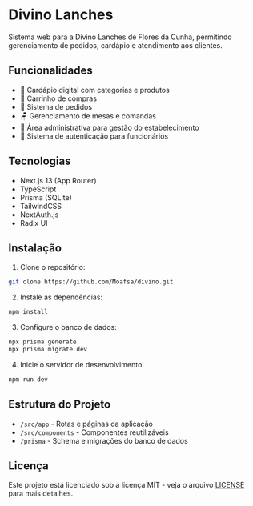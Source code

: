 # Divino Lanches

Sistema web para a Divino Lanches de Flores da Cunha, permitindo gerenciamento de pedidos, cardápio e atendimento aos clientes.

## Funcionalidades

- 🍔 Cardápio digital com categorias e produtos
- 🛒 Carrinho de compras
- 📝 Sistema de pedidos
- 🪑 Gerenciamento de mesas e comandas
- 👥 Área administrativa para gestão do estabelecimento
- 🔐 Sistema de autenticação para funcionários

## Tecnologias

- Next.js 13 (App Router)
- TypeScript
- Prisma (SQLite)
- TailwindCSS
- NextAuth.js
- Radix UI

## Instalação

1. Clone o repositório:
```bash
git clone https://github.com/Moafsa/divino.git
```

2. Instale as dependências:
```bash
npm install
```

3. Configure o banco de dados:
```bash
npx prisma generate
npx prisma migrate dev
```

4. Inicie o servidor de desenvolvimento:
```bash
npm run dev
```

## Estrutura do Projeto

- `/src/app` - Rotas e páginas da aplicação
- `/src/components` - Componentes reutilizáveis
- `/prisma` - Schema e migrações do banco de dados

## Licença

Este projeto está licenciado sob a licença MIT - veja o arquivo [LICENSE](LICENSE) para mais detalhes.
